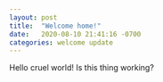 ```yaml
---
layout: post
title:  "Welcome home!"
date:   2020-08-10 21:41:16 -0700
categories: welcome update
---
```

Hello cruel world! Is this thing working?
